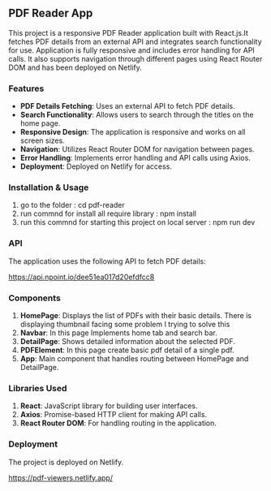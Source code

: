 <h2>PDF Reader App</h2>
<p>
  This project is a responsive PDF Reader application built with React.js.It
  fetches PDF details from an external API and integrates search functionality
  for use. Application is fully responsive and includes error handling for API
  calls. It also supports navigation through different pages using React Router
  DOM and has been deployed on Netlify.
</p>
<h3>Features</h3>
<ul>
  <li>
    <b>PDF Details Fetching</b>: Uses an external API to fetch PDF details.
  </li>
  <li>
    <b>Search Functionality</b>: Allows users to search through the titles on
    the home page.
  </li>
  <li>
    <b>Responsive Design</b>: The application is responsive and works on all
    screen sizes.
  </li>
  <li>
    <b>Navigation</b>: Utilizes React Router DOM for navigation between pages.
  </li>
  <li>
    <b>Error Handling</b>: Implements error handling and API calls using Axios.
  </li>
  <li><b>Deployment</b>: Deployed on Netlify for access.</li>
</ul>
<h3>Installation & Usage</h3>
<ol>
  <li>go to the folder : cd pdf-reader</li>
  <li>run commnd for install all require library : npm install</li>
  <li>
    run this commnd for starting this project on local server : npm run dev
  </li>
</ol>
<h3>API</h3>
<p>The application uses the following API to fetch PDF details:</p>
<a href="https://api.npoint.io/dee51ea017d20efdfcc8"
  >https://api.npoint.io/dee51ea017d20efdfcc8</a
>
<h3>Components</h3>
<ol>
  <li>
    <b>HomePage</b>: Displays the list of PDFs with their basic details. There
    is displaying thumbnail facing some problem I trying to solve this
  </li>
  <li><b>Navbar</b>: In this page Implements home tab and search bar.</li>
  <li><b>DetailPage</b>: Shows detailed information about the selected PDF.</li>
  <li>
    <b>PDFElement</b>: In this page create basic pdf detail of a single pdf.
  </li>
  <li>
    <b>App</b>: Main component that handles routing between HomePage and
    DetailPage.
  </li>
</ol>
<h3>Libraries Used</h3>
<ol>
  <li><b>React</b>: JavaScript library for building user interfaces.</li>
  <li><b>Axios</b>: Promise-based HTTP client for making API calls.</li>
  <li><b>React Router DOM</b>: For handling routing in the application.</li>
</ol>
<h3>Deployment</h3>
<p>The project is deployed on Netlify.</p>
<a href="https://pdf-viewers.netlify.app/">https://pdf-viewers.netlify.app/</a>
